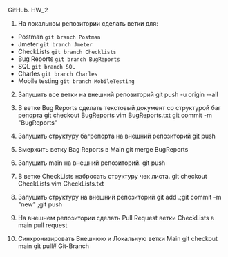 GitHub. HW_2
1. На локальном репозитории сделать ветки для:
- Postman
 `git branch Postman`
- Jmeter
 `git branch Jmeter`
- CheckLists
 `git branch Checklists`
- Bug Reports
 `git branch BugReports`
- SQL
 `git branch SQL`
- Charles
 `git branch Charles`
- Mobile testing
 `git branch MobileTesting`

2. Запушить все ветки на внешний репозиторий
 git push -u origin --all

3. В ветке Bug Reports сделать текстовый документ со структурой баг репорта
 git checkout BugReports
 vim BugReports.txt
 git commit -m "BugReports"

4. Запушить структуру багрепорта на внешний репозиторий
 git push

5. Вмержить ветку Bag Reports в Main
 git merge BugReports

6. Запушить main на внешний репозиторий.
 git push

7. В ветке CheckLists набросать структуру чек листа.
 git checkout CheckLists
 vim CheckLists.txt

8. Запушить структуру на внешний репозиторий
 git add .;git commit -m "new" ;git push

9. На внешнем репозитории сделать Pull Request ветки CheckLists в main
 pull request

10. Синхронизировать Внешнюю и Локальную ветки Main
 git checkout main
 git pull# Git-Branch
